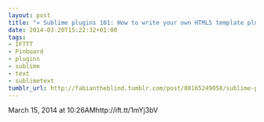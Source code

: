```yaml
---
layout: post
title: "» Sublime plugins 101: How to write your own HTML5 template plugin"
date: 2014-03-20T15:22:32+01:00
tags:
- IFTTT
- Pinboard
- plugins
- sublime
- text
- sublimetext
tumblr_url: http://fabiantheblind.tumblr.com/post/80165249058/sublime-plugins-101-how-to-write-your-own-html5
---
```

March 15, 2014 at 10:26AMhttp://ift.tt/1mYj3bV
